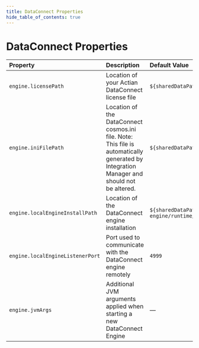 ```yaml
---
title: DataConnect Properties
hide_table_of_contents: true
---
```


# DataConnect Properties

| Property| Description| Default Value |
| :--- | :--- | :--- |
| `engine.licensePath` | Location of your Actian DataConnect license file | `${sharedDataPath}/license/cosmos.slc` |
| `engine.iniFilePath` | Location of the DataConnect cosmos.ini file. Note: This file is automatically generated by Integration Manager and should not be altered. | `${sharedDataPath}/conf/cosmos.ini` |
| `engine.localEngineInstallPath` | Location of the DataConnect engine installation | `${sharedDataPath}/di-standalone-engine/runtime/di9` |
| `engine.localEngineListenerPort` | Port used to communicate with the DataConnect engine remotely | `4999` |
| `engine.jvmArgs` | Additional JVM arguments applied when starting a new DataConnect Engine | — |


